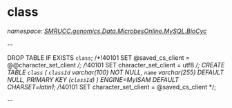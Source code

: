 ﻿# class
_namespace: [SMRUCC.genomics.Data.MicrobesOnline.MySQL.BioCyc](./index.md)_

--
 
 DROP TABLE IF EXISTS `class`;
 /*!40101 SET @saved_cs_client = @@character_set_client */;
 /*!40101 SET character_set_client = utf8 */;
 CREATE TABLE `class` (
 `classId` varchar(100) NOT NULL,
 `name` varchar(255) DEFAULT NULL,
 PRIMARY KEY (`classId`)
 ) ENGINE=MyISAM DEFAULT CHARSET=latin1;
 /*!40101 SET character_set_client = @saved_cs_client */;
 
 --




